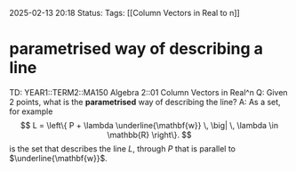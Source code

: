 2025-02-13 20:18
Status: 
Tags: [[Column Vectors in Real to n]]
# parametrised way of describing a line

TD: YEAR1::TERM2::MA150 Algebra 2::01 Column Vectors in Real^n 
Q: Given 2 points, what is the __parametrised__ way of describing the line?
A: As a set, for example $$
L = \left\{ P + \lambda \underline{\mathbf{w}} \, \big| \, \lambda \in \mathbb{R} \right\}.
$$is the set that describes the line $L$, through $P$ that is parallel to $\underline{\mathbf{w}}$.
<!--ID: 1739478027165-->
